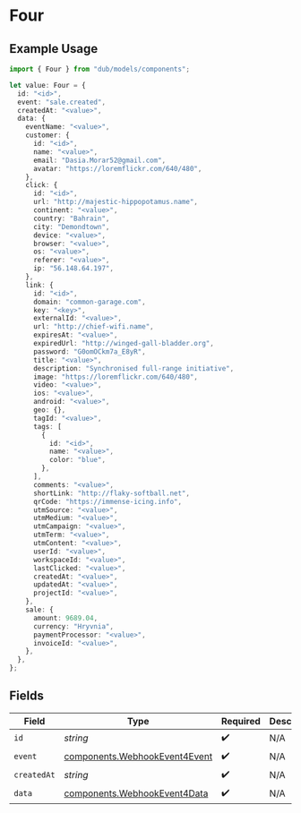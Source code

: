 # Four

## Example Usage

```typescript
import { Four } from "dub/models/components";

let value: Four = {
  id: "<id>",
  event: "sale.created",
  createdAt: "<value>",
  data: {
    eventName: "<value>",
    customer: {
      id: "<id>",
      name: "<value>",
      email: "Dasia.Morar52@gmail.com",
      avatar: "https://loremflickr.com/640/480",
    },
    click: {
      id: "<id>",
      url: "http://majestic-hippopotamus.name",
      continent: "<value>",
      country: "Bahrain",
      city: "Demondtown",
      device: "<value>",
      browser: "<value>",
      os: "<value>",
      referer: "<value>",
      ip: "56.148.64.197",
    },
    link: {
      id: "<id>",
      domain: "common-garage.com",
      key: "<key>",
      externalId: "<value>",
      url: "http://chief-wifi.name",
      expiresAt: "<value>",
      expiredUrl: "http://winged-gall-bladder.org",
      password: "G0omOCkm7a_E8yR",
      title: "<value>",
      description: "Synchronised full-range initiative",
      image: "https://loremflickr.com/640/480",
      video: "<value>",
      ios: "<value>",
      android: "<value>",
      geo: {},
      tagId: "<value>",
      tags: [
        {
          id: "<id>",
          name: "<value>",
          color: "blue",
        },
      ],
      comments: "<value>",
      shortLink: "http://flaky-softball.net",
      qrCode: "https://immense-icing.info",
      utmSource: "<value>",
      utmMedium: "<value>",
      utmCampaign: "<value>",
      utmTerm: "<value>",
      utmContent: "<value>",
      userId: "<value>",
      workspaceId: "<value>",
      lastClicked: "<value>",
      createdAt: "<value>",
      updatedAt: "<value>",
      projectId: "<value>",
    },
    sale: {
      amount: 9689.04,
      currency: "Hryvnia",
      paymentProcessor: "<value>",
      invoiceId: "<value>",
    },
  },
};
```

## Fields

| Field                                                                          | Type                                                                           | Required                                                                       | Description                                                                    |
| ------------------------------------------------------------------------------ | ------------------------------------------------------------------------------ | ------------------------------------------------------------------------------ | ------------------------------------------------------------------------------ |
| `id`                                                                           | *string*                                                                       | :heavy_check_mark:                                                             | N/A                                                                            |
| `event`                                                                        | [components.WebhookEvent4Event](../../models/components/webhookevent4event.md) | :heavy_check_mark:                                                             | N/A                                                                            |
| `createdAt`                                                                    | *string*                                                                       | :heavy_check_mark:                                                             | N/A                                                                            |
| `data`                                                                         | [components.WebhookEvent4Data](../../models/components/webhookevent4data.md)   | :heavy_check_mark:                                                             | N/A                                                                            |